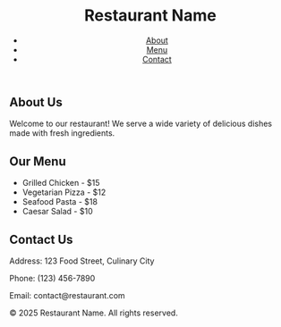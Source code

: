 <!DOCTYPE html>
<html lang="en">
<head>
  <meta charset="UTF-8">
  <meta name="viewport" content="width=device-width, initial-scale=1.0">
  <title>Restaurant Name</title>
  <link rel="stylesheet" href="styles.css">
</head>
<body>
  <header>
    <div class="container">
      <h1>Restaurant Name</h1>
      <nav>
        <ul>
          <li><a href="#about">About</a></li>
          <li><a href="#menu">Menu</a></li>
          <li><a href="#contact">Contact</a></li>
        </ul>
      </nav>
    </div>
  </header>

  <section id="about" class="section">
    <div class="container">
      <h2>About Us</h2>
      <p>Welcome to our restaurant! We serve a wide variety of delicious dishes made with fresh ingredients.</p>
    </div>
  </section>

  <section id="menu" class="section">
    <div class="container">
      <h2>Our Menu</h2>
      <ul>
        <li>Grilled Chicken - $15</li>
        <li>Vegetarian Pizza - $12</li>
        <li>Seafood Pasta - $18</li>
        <li>Caesar Salad - $10</li>
      </ul>
    </div>
  </section>

  <section id="contact" class="section">
    <div class="container">
      <h2>Contact Us</h2>
      <p>Address: 123 Food Street, Culinary City</p>
      <p>Phone: (123) 456-7890</p>
      <p>Email: contact@restaurant.com</p>
    </div>
  </section>

  <footer>
    <div class="container">
      <p>&copy; 2025 Restaurant Name. All rights reserved.</p>
    </div>
  </footer>
</body>
</html>
